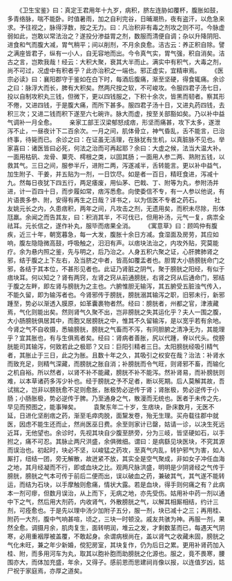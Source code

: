 <!-- { "loadSidebar": true } -->
　　《卫生宝鉴》曰：真定王君用年十九岁，病积，脐左连胁如覆杯，腹胀如鼓，多青络脉，喘不能卧。时值暑雨，加之自利完谷，日晡潮热，夜有盗汗，以危急来求。予往视之，脉得浮数，按之无力。曰：凡治积非有毒之剂攻之则不可。今脉虚弱如此，岂敢以常法治之？遂投分渗益胃之剂，数服而清便自调；杂以升降阴阳、进食和气而腹大减，胃气稍平；间以削剂，不月余良愈。洁古云：养正积自除。譬之满座皆君子，纵有一小人，自无容地而出。今令真气实，胃气强，积自消矣。洁古之言，岂欺我哉！经云：大积大聚，衰其大半而止。满实中有积气，大毒之剂，尚不可过，况虚中有积者乎？此亦治积之一端也。邪正虚实，宜精审焉。
　　《医宗必读》曰：襄阳郡守于鉴如在白下时，每酒后腹痛，渐至坚硬，得食辄痛。余诊之曰：脉浮大而长，脾有大积矣。然两尺按之软，不可峻攻。令服四君子汤七日，投以自制攻积丸三钱，但微下，更以四钱服之，下积十余次，皆黑而韧者。察其形不倦，又进四钱，于是腹大痛，而所下甚多。服四君子汤十日，又进丸药四钱，去积三次；又进二钱而积下遂至六七碗许。脉大而虚，按至关部豁如矣。乃以补中益气调补一月全愈。
　　亲家工部王汉梁郁怒成痞，形坚而痛甚，攻下太多，遂泄泻不止，一昼夜计下二百余次。一月之间，肌体骨立，神气昏乱，舌不能言，已治终事，待毙而已。余诊之曰：在证虽无活理，在脉犹有生机，以真脏脉不见也。举家喜曰：诸医皆曰必死，何法之治而可再起耶？余曰：大虚之候，法当大温大补。一面用枯矾、龙骨、粟壳、樗根之类，以固其肠；一面用人参二两、熟附五钱，以救其气。三日之间，服参半斤，进附二两，泻遂减半，舌转能言。更以补中益气，加生附子、干姜，并五贴为一剂，一日饮尽。如是者一百日，精旺食进，泻减十九。然每日夜犹下四五行，两足痿废，用仙茅、巴戟、丁、附等为丸，参附汤并进，计一百四十日，而步履如常，痞泻悉愈。向使委信不专，有一人参以他说，有片语畏多参、附，安得有再生之日哉？详书之，以为信医不专者之药石。
　　社友姚元长之内，久患痞积，两年之间，凡攻击之剂，无遗用矣，而积未尽除，形体尫羸。余闻之而告其友，曰：积消其半，不可伐已，但用补汤，元气一复，病祟全祛耳。元长信之，遂作补丸，服毕而痞果全消。
　　《寓意草》曰：顾鸣仲有腹疾，近三十年，朝宽暮急，每一大发，腹胀十余日方减。食湿面及房劳，其应如响，腹左隐隐微高鼓，呼吸触之，汨汨有声。以痞块法治之，内攻外贴，究莫能疗。余为悬内照之鉴，先与明之，后乃治之。人身五积六聚之证，心肝脾肺肾之邪，结于腹之上下左右，及当脐之中者，皆高如覆盂者也。胆胃大小肠膀胱命门之邪，各结于其本位，不甚形见者也。此证乃肾脏之阴气，聚于膀胱之阳经，有似于痞块耳。何以知之？肾有两窍，左肾之窍从前通膀胱，右肾之窍从后通命门，邪结于腹之左畔，即左肾与膀胱为之主也。六腑惟胆无输泻，其五腑受五脏浊气传入，不能久留，即为输泻者也。今肾邪传于膀胱，膀胱溺其输泻之职，旧邪未行，新邪踵至，势必以渐透入膜原，如革囊裹物者然。经曰：膀胱者，州都之官，津液藏焉，气化则能出矣。然则肾气久聚不出，岂非膀胱之失其运化乎？夫人一围之腹，大小肠膀胱俱居其中，而胞又居膀胱之中，惟其不久留输泻，是以宽乎若有余地。今肾之气不自收摄，悉输膀胱，膀胱之气畜而不泻，有同胆腑之清净无为，其能理乎？宜其胀也，有与生俱焉者矣。经曰：肾病者善胀，尻以代踵，脊以代头。傥膀胱能司其输泻，何致若此之极耶？又曰：巨阳引精者三日。太阳膀胱经吸引精气者，其胀止于三日，此之为胀。且数十年之久，其吸引之权安在哉？治法：补肾水而致充足，则精气深藏，而膀胱之胀自消；补膀胱而令气旺，则肾邪不畜，而输化之机自裕。所以然者，以肾不补不能藏，膀胱不补不能泻。然补肾易，而补膀胱则难，以本草诸药多泻少补也。经于膀胱之予不足者，断以死期。后人莫解其故，吾试揣之，岂非以膀胱愈不足则愈胀，胀极势必逆传于肾；肾胀极，势必逆传于小肠；小肠胀极，势必逆传于脾。乃至通身之气，散漫而无统也。医者于未传之先，早见而预图之，能事殚矣。
　　袁聚东年二十岁，生痞块，卧床数月，无医不延，日进化坚削痞之药，渐至毛瘁肉脱，面黧发卷，殆无生理。买舟载往郡中就医，因虑不能生还而止，然尚医巫日费。余至则家计已罄，姑请一诊，以决生死远近耳，无他望也。余诊时，先视其块自少腹至脐旁，分为三岐，皆坚硬如石，以手拊之，痛不可忍。其脉止两尺洪盛，余俱微细。谓曰：是病繇见块医块，不究其源而误治也。初起时，块必不坚，以峻猛之药攻，至真气内乱，转护邪气为害，如人厮打，纽结一团，旁无解散，故迸紧不放，其实全是空气聚成，非如女子冲任血海之地，其月经凝而不行，即或血块之比。观两尺脉洪盛，明明是少阴肾经之气传于膀胱，膀胱之气本可传于前后二便而出，误以破血之药，兼破其气，其气遂不能转运，而结为石块，以手摩触则愈痛，情状大露。若是血块，得手则何痛之有？此病本一剂可瘳，但数月误治，从上而下，无病之地，亦先受伤。姑用补中药一剂以通中下之气，然后用大剂药，内收肾气，外散膀胱之气，以解其相厮相结，约计三剂，可痊愈也。于是先以理中汤少加附子五分，服一剂，块已减十之三；再用桂、附药一大剂，腹中气响甚喧，顷之，三块一时顿没。戚友共骇为神。再服一剂，果然全愈。调摄月余，肌肉复生，面转明润，堆云之发，才剩数茎而已，每遇天气阴寒，必用重裀厚被盖覆，不敢起身。余谓病根尚在，盖以肾气之收藏未固，膀胱之气化未旺，兼之年少新婚，傥犯房室，其块复作，仍为后日之累。更用补肾药加入桂、附，而多用河车为丸，取其以胞补胞而助膀胱之化源也。服之，竟不畏寒，腰围亦大，而体加充盛，年余，又得子。感前恩而思建祠肖像以报，以连值岁凶，姑尸祝于家庭焉，亦厚之道矣。
